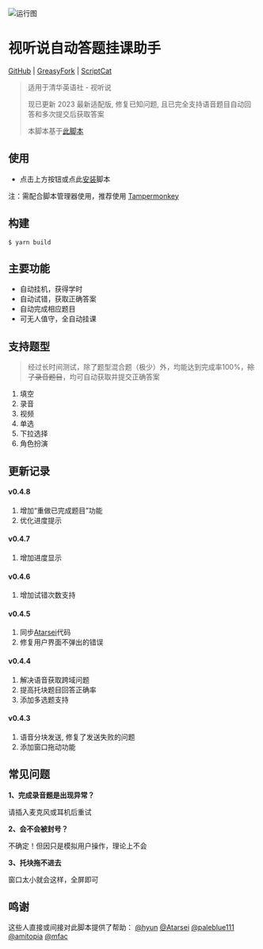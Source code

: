 ![运行图](https://raw.githubusercontent.com/lcandy2/ShiTingShuo/master/docs/pic_v4.png)

# 视听说自动答题挂课助手

[GitHub](https://github.com/lcandy2/ShiTingShuo) | [GreasyFork](https://greasyfork.org/zh-CN/scripts/474368-%E6%B8%85%E5%8D%8E%E7%A4%BE%E8%A7%86%E5%90%AC%E8%AF%B4-%E8%87%AA%E5%8A%A8%E7%AD%94%E9%A2%98-2023) | [ScriptCat](https://scriptcat.org/script-show-page/1268)

> 适用于清华英语社 - 视听说
>
> 现已更新 2023 最新适配版, 修复已知问题, 且已完全支持语音题目自动回答和多次提交后获取答案
> 
> 本脚本基于[此脚本](https://greasyfork.org/zh-CN/scripts/418876-%E6%B8%85%E5%8D%8E%E7%A4%BE%E8%A7%86%E5%90%AC%E8%AF%B4-%E8%87%AA%E5%8A%A8%E7%AD%94%E9%A2%98)

## 使用

* 点击上方按钮或点此[安装](https://github.com/lcandy2/ShiTingShuo/raw/main/dist/main.user.js)脚本

注：需配合脚本管理器使用，推荐使用 [Tampermonkey](https://www.tampermonkey.net/)

## 构建
```
$ yarn build
```

## 主要功能
- 自动挂机，获得学时
- 自动试错，获取正确答案
- 自动完成相应题目
- 可无人值守，全自动挂课

## 支持题型
> 经过长时间测试，除了题型混合题（极少）外，均能达到完成率100%，<del>除了录音题目</del>，均可自动获取并提交正确答案
1. 填空
2. 录音
3. 视频
4. 单选
5. 下拉选择
6. 角色扮演

## 更新记录

#### v0.4.8
1. 增加“重做已完成题目”功能
2. 优化进度提示

#### v0.4.7
1. 增加进度显示

#### v0.4.6
1. 增加试错次数支持

#### v0.4.5
1. 同步[Atarsei](https://greasyfork.org/zh-CN/scripts/452423-%E6%B8%85%E5%8D%8E%E7%A4%BE%E8%A7%86%E5%90%AC%E8%AF%B4%E4%BF%AE%E6%94%B9%E7%89%88-%E8%87%AA%E5%8A%A8%E7%AD%94%E9%A2%98)代码
2. 修复用户界面不弹出的错误

#### v0.4.4
1. 解决语音获取跨域问题
2. 提高托块题目回答正确率
3. 添加多选题支持

#### v0.4.3
1. 语音分块发送, 修复了发送失败的问题
2. 添加窗口拖动功能

## 常见问题

**1、完成录音题是出现异常？**

请插入麦克风或耳机后重试

**2、会不会被封号？**

不确定！但因只是模拟用户操作，理论上不会

**3、托块拖不进去**

窗口太小就会这样，全屏即可

## 鸣谢

这些人直接或间接对此脚本提供了帮助：
[@hyun](https://greasyfork.org/zh-CN/users/718868-hyun)
[@Atarsei](https://greasyfork.org/zh-CN/users/885971-atarsei)
[@paleblue111](https://greasyfork.org/zh-CN/users/916139-paleblue111)
[@amitopia](https://greasyfork.org/zh-CN/users/918781-amitopia)
[@mfac](https://greasyfork.org/zh-CN/users/966066-mfac)

